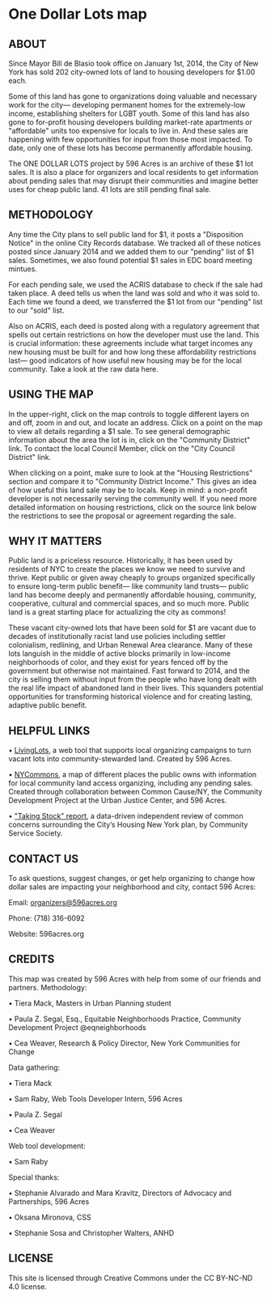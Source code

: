 # One Dollar Lots map #

## ABOUT
Since Mayor Bill de Blasio took office on January 1st, 2014, the City of New York has sold 202 city-owned lots of land to housing developers for $1.00 each.

Some of this land has gone to organizations doing valuable and necessary work for the city— developing permanent homes for the extremely-low income, establishing shelters for LGBT youth. Some of this land has also gone to for-profit housing developers building market-rate apartments or "affordable" units too expensive for locals to live in. And these sales are happening with few opportunities for input from those most impacted. To date, only one of these lots has become permanently affordable housing.

The ONE DOLLAR LOTS project by 596 Acres is an archive of these $1 lot sales. It is also a place for organizers and local residents to get information about pending sales that may disrupt their communities and imagine better uses for cheap public land. 41 lots are still pending final sale.

## METHODOLOGY
Any time the City plans to sell public land for $1, it posts a "Disposition Notice" in the online City Records database. We tracked all of these notices posted since January 2014 and we added them to our "pending" list of $1 sales. Sometimes, we also found potential $1 sales in EDC board meeting mintues.

For each pending sale, we used the ACRIS database to check if the sale had taken place. A deed tells us when the land was sold and who it was sold to. Each time we found a deed, we transferred the $1 lot from our "pending" list to our "sold" list.

Also on ACRIS, each deed is posted along with a regulatory agreement that spells out certain restrictions on how the developer must use the land. This is crucial information: these agreements include what target incomes any new housing must be built for and how long these affordability restrictions last— good indicators of how useful new housing may be for the local community.
Take a look at the raw data here.

## USING THE MAP
In the upper-right, click on the map controls to toggle different layers on and off, zoom in and out, and locate an address.
Click on a point on the map to view all details regarding a $1 sale. To see general demographic information about the area the lot is in, click on the "Community District" link. To contact the local Council Member, click on the "City Council District" link.

When clicking on a point, make sure to look at the "Housing Restrictions" section and compare it to "Community District Income." This gives an idea of how useful this land sale may be to locals. Keep in mind: a non-profit developer is not necessarily serving the community well. If you need more detailed information on housing restrictions, click on the source link below the restrictions to see the proposal or agreement regarding the sale.

## WHY IT MATTERS
Public land is a priceless resource. Historically, it has been used by residents of NYC to create the places we know we need to survive and thrive. Kept public or given away cheaply to groups organized specifically to ensure long-term public benefit— like community land trusts— public land has become deeply and permanently affordable housing, community, cooperative, cultural and commercial spaces, and so much more. Public land is a great starting place for actualizing the city as commons!

These vacant city-owned lots that have been sold for $1 are vacant due to decades of institutionally racist land use policies including settler colonialism, redlining, and Urban Renewal Area clearance. Many of these lots languish in the middle of active blocks primarily in low-income neighborhoods of color, and they exist for years fenced off by the government but otherwise not maintained. Fast forward to 2014, and the city is selling them without input from the people who have long dealt with the real life impact of abandoned land in their lives. This squanders potential opportunities for transforming historical violence and for creating lasting, adaptive public benefit.

## HELPFUL LINKS
• [LivingLots](https://livinglotsnyc.org/), a web tool that supports local organizing campaigns to turn vacant lots into community-stewarded land. Created by 596 Acres.

• [NYCommons](https://nycommons.org/), a map of different places the public owns with information for local community land access organizing, including any pending sales. Created through collaboration between Common Cause/NY, the Community Development Project at the Urban Justice Center, and 596 Acres.

• ["Taking Stock" report](http://lghttp.58547.nexcesscdn.net/803F44A/images/nycss/images/uploads/pubs/housing_new_york_-_FINAL_9_20_17.pdf), a data-driven independent review of common concerns surrounding the City’s Housing New York plan, by Community Service Society.

## CONTACT US
To ask questions, suggest changes, or get help organizing to change how dollar sales are impacting your neighborhood and city, contact 596 Acres:

Email: organizers@596acres.org

Phone: (718) 316-6092

Website: 596acres.org

## CREDITS
This map was created by 596 Acres with help from some of our friends and partners.
Methodology:

• Tiera Mack, Masters in Urban Planning student

• Paula Z. Segal, Esq., Equitable Neighborhoods Practice, Community Development Project @eqneighborhoods

• Cea Weaver, Research & Policy Director, New York Communities for Change

Data gathering:

• Tiera Mack

• Sam Raby, Web Tools Developer Intern, 596 Acres

• Paula Z. Segal

• Cea Weaver

Web tool development:

• Sam Raby

Special thanks:

• Stephanie Alvarado and Mara Kravitz, Directors of Advocacy and Partnerships, 596 Acres

• Oksana Mironova, CSS

• Stephanie Sosa and Christopher Walters, ANHD

## LICENSE
This site is licensed through Creative Commons under the CC BY-NC-ND 4.0 license.
